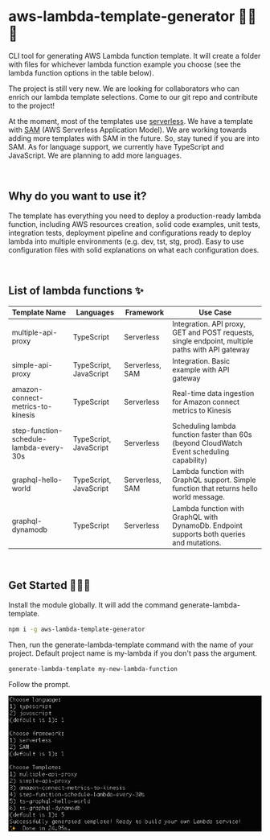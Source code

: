 # aws-lambda-template-generator 🤟💀🤟

CLI tool for generating AWS Lambda function template. It will create a folder with files for whichever lambda function example you choose (see the lambda function options in the table below).

The project is still very new. We are looking for collaborators who can enrich our lambda template selections. Come to our git repo and contribute to the project!

At the moment, most of the templates use [serverless](https://www.serverless.com/). We have a template with [SAM](https://aws.amazon.com/serverless/sam/) (AWS Serverless Application Model). We are working towards adding more templates with SAM in the future. So, stay tuned if you are into SAM. As for language support, we currently have TypeScript and JavaScript. We are planning to add more languages.

<br />

## Why do you want to use it?

The template has everything you need to deploy a production-ready lambda function, including AWS resources creation, solid code examples, unit tests, integration tests, deployment pipeline and configurations ready to deploy lambda into multiple environments (e.g. dev, tst, stg, prod). Easy to use configuration files with solid explanations on what each configuration does.

<br />

## List of lambda functions ✨

Template Name                            | Languages              | Framework        | Use Case                                                                                        | 
---------------------------------------- | ---------------------- | ---------------- | ----------------------------------------------------------------------------------------------- |
multiple-api-proxy                       | TypeScript             | Serverless       | Integration. API proxy, GET and POST requests, single endpoint, multiple paths with API gateway |
simple-api-proxy                         | TypeScript, JavaScript | Serverless, SAM  | Integration. Basic example with API gateway                                                     |
amazon-connect-metrics-to-kinesis        | TypeScript             | Serverless       | Real-time data ingestion for Amazon connect metrics to Kinesis                                  |
step-function-schedule-lambda-every-30s  | TypeScript, JavaScript | Serverless       | Scheduling lambda function faster than 60s (beyond CloudWatch Event scheduling capability)      |
graphql-hello-world                      | TypeScript, JavaScript | Serverless, SAM  | Lambda function with GraphQL support. Simple function that returns hello world message.         |
graphql-dynamodb                         | TypeScript             | Serverless       | Lambda function with GraphQL with DynamoDb. Endpoint supports both queries and mutations.       |
<br />

## Get Started 🏄🏻‍♀️

Install the module globally. It will add the command generate-lambda-template.

```bash
npm i -g aws-lambda-template-generator
```

Then, run the generate-lambda-template command with the name of your project. Default project name is my-lambda if you don't pass the argument.

```bash
generate-lambda-template my-new-lambda-function
```

Follow the prompt.

<img src="img/cli-img.png" />
